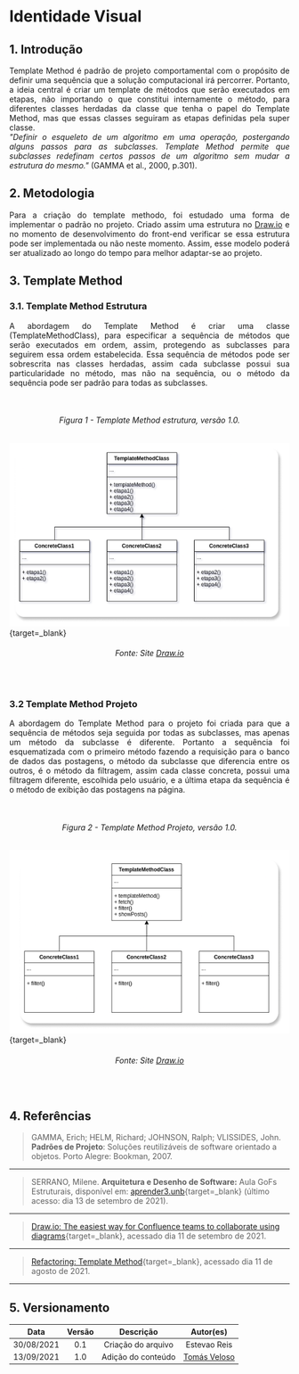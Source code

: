 # Identidade Visual

## 1. Introdução

<p align = "justify"> Template Method é padrão de projeto comportamental com o propósito de definir uma sequência que a solução computacional irá percorrer. Portanto, a ideia central é criar um template de métodos que serão executados em etapas, não importando o que constitui internamente o método, para diferentes classes herdadas da classe que tenha o papel do Template Method, mas que essas classes seguiram as etapas definidas pela super classe. </br>
<cite>"Definir o esqueleto de um algoritmo em uma operação, postergando alguns passos para
as subclasses. Template Method permite que subclasses redefinam certos passos de um
algoritmo sem mudar a estrutura do mesmo."</cite> (GAMMA et al., 2000, p.301).</p>

## 2. Metodologia

<p align = "justify"> Para a criação do template methodo, foi estudado uma forma de implementar o padrão no projeto. Criado assim uma estrutura no <a href="https://app.diagrams.net/" target="_blank">Draw.io</a> e no momento de desenvolvimento do front-end verificar se essa estrutura pode ser implementada ou não neste momento. Assim, esse modelo poderá ser atualizado ao longo do tempo para melhor adaptar-se ao projeto.</p>

## 3. Template Method

### 3.1. Template Method Estrutura

<p align = "justify"> A abordagem do Template Method é criar uma classe (TemplateMethodClass), para especificar a sequência de métodos que serão executados em ordem, assim, protegendo as subclasses para seguirem essa ordem estabelecida. Essa sequência de métodos pode ser sobrescrita nas classes herdadas, assim cada subclasse possui sua particularidade no método, mas não na sequência, ou o método da sequência pode ser padrão para todas as subclasses. </p></br>

<h6 align = "center">Figura 1 - Template Method estrutura, versão 1.0.</h6>

[![Template Method Estrutura](./img/exemplo_TemplateMethod1.png)](./img/exemplo_TemplateMethod1.png){target=\_blank}

<h6 align = "center">Fonte: Site <a href="https://app.diagrams.net/" target="_blank">Draw.io</a></h6></br>
 
### 3.2 Template Method Projeto

<p align = "justify"> A abordagem do Template Method para o projeto foi criada para que a sequência de métodos seja seguida por todas as subclasses, mas apenas um método da subclasse é diferente. Portanto a sequência foi esquematizada com o primeiro método fazendo a requisição para o banco de dados das postagens, o método da subclasse que diferencia entre os outros, é o método da filtragem, assim cada classe concreta, possui uma filtragem diferente, escolhida pelo usuário, e a última etapa da sequência é o método de exibição das postagens na página. </p></br>

<h6 align = "center">Figura 2 - Template Method Projeto, versão 1.0.</h6>

[![Template Method Estrutura](./img/projeto_template.png)](./img/projeto_template.png){target=\_blank}

<h6 align = "center">Fonte: Site <a href="https://app.diagrams.net/" target="_blank">Draw.io</a></h6></br>

## 4. Referências

> GAMMA, Erich; HELM, Richard; JOHNSON, Ralph; VLISSIDES, John. **Padrões de Projeto**: Soluções reutilizáveis de software orientado a objetos. Porto Alegre: Bookman, 2007.

---

> SERRANO, Milene. **Arquitetura e Desenho de Software:** Aula GoFs Estruturais, disponível em: [aprender3.unb](https://aprender3.unb.br/pluginfile.php/897143/mod_label/intro/Arquitetura%20e%20Desenho%20de%20Software%20-%20Aula%20GoFs%20Estruturais%20-%20Profa.%20Milene.pdf){target=\_blank} (último acesso: dia 13 de setembro de 2021).

---

> [Draw.io: The easiest way for Confluence teams to collaborate using diagrams](https://drawio-app.com/){target=\_blank}, acessado dia 11 de setembro de 2021.

---

> [Refactoring: Template Method](https://www.figma.com){target=\_blank}, acessado dia 11 de agosto de 2021.

---

## 5. Versionamento

<center>

|    Data    | Versão |     Descrição      |                   Autor(es)                    |
| :--------: | :----: | :----------------: | :--------------------------------------------: |
| 30/08/2021 |  0.1   | Criação do arquivo |                  Estevao Reis                  |
| 13/09/2021 |  1.0   | Adição do conteúdo | [Tomás Veloso](https://github.com/tomasvelos0) |

</center>
